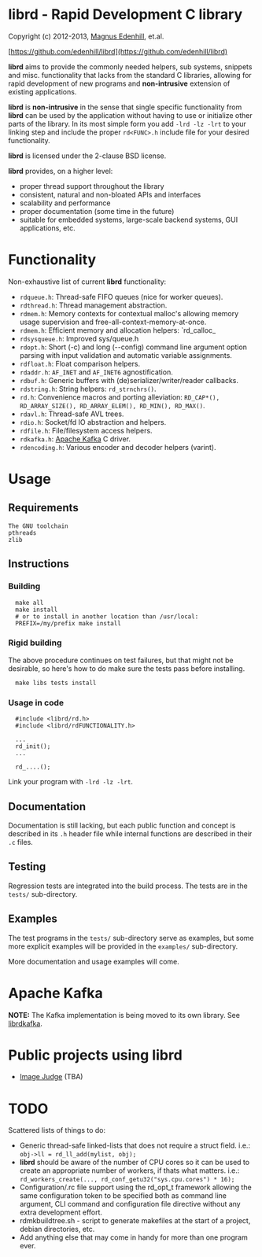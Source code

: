 librd - Rapid Development C library
===================================

Copyright (c) 2012-2013, [Magnus Edenhill](http://www.edenhill.se/), et.al.

[https://github.com/edenhill/librd](https://github.com/edenhill/librd)

**librd** aims to provide the commonly needed helpers, sub systems, snippets
and misc. functionality that lacks from the standard C libraries, allowing for
rapid development of new programs and **non-intrusive** extension of existing
applications.

**librd** is **non-intrusive** in the sense that single specific functionality
from **librd** can be used by the application without having to use or
initialize other parts of the library. In its most simple form you add
`-lrd -lz -lrt` to your linking step and include the proper `rd<FUNC>.h`
include file for your desired functionality.

**librd** is licensed under the 2-clause BSD license.



**librd** provides, on a higher level:

- proper thread support throughout the library
- consistent, natural and non-bloated APIs and interfaces
- scalability and performance
- proper documentation (some time in the future)
- suitable for embedded systems, large-scale backend systems, GUI applications,
  etc.


# Functionality

Non-exhaustive list of current **librd** functionality:

- `rdqueue.h`: Thread-safe FIFO queues (nice for worker queues).
- `rdthread.h`: Thread management abstraction.
- `rdmem.h`: Memory contexts for contextual malloc's allowing memory
     usage supervision and free-all-context-memory-at-once.
- `rdmem.h`: Efficient memory and allocation helpers: `rd_calloc_
- `rdsysqueue.h`: Improved sys/queue.h
- `rdopt.h`: Short (-c) and long (--config) command line argument option
    parsing with input validation and automatic variable assignments.
- `rdfloat.h`: Float comparison helpers.
- `rdaddr.h`: `AF_INET` and `AF_INET6` agnostification.
- `rdbuf.h`: Generic buffers with (de)serializer/writer/reader callbacks.
- `rdstring.h`: String helpers: `rd_strnchrs()`.
- `rd.h`: Convenience macros and porting alleviation:
   `RD_CAP*(), RD_ARRAY_SIZE(), RD_ARRAY_ELEM(), RD_MIN(), RD_MAX()`.
- `rdavl.h`: Thread-safe AVL trees.
- `rdio.h`: Socket/fd IO abstraction and helpers.
- `rdfile.h`: File/filesystem access helpers.
- `rdkafka.h`: [Apache Kafka](http://incubator.apache.org/kafka) C driver.
- `rdencoding.h`: Various encoder and decoder helpers (varint).


# Usage

## Requirements
	The GNU toolchain
   	pthreads
	zlib

## Instructions

### Building

      make all
      make install
      # or to install in another location than /usr/local:
      PREFIX=/my/prefix make install

### Rigid building

The above procedure continues on test failures, but that might not be
desirable, so here's how to do make sure the tests pass before installing.

      make libs tests install


      
### Usage in code

      #include <librd/rd.h>
      #include <librd/rdFUNCTIONALITY.h>

      ...
      rd_init();
      ...

      rd_....();

Link your program with `-lrd -lz -lrt`.


## Documentation

Documentation is still lacking, but each public function and concept is
described in its `.h` header file while internal functions are described
in their `.c` files.


## Testing

Regression tests are integrated into the build process.
The tests are in the `tests/` sub-directory.


## Examples

The test programs in the `tests/` sub-directory serve as examples, but some
more explicit examples will be provided in the `examples/` sub-directory.

More documentation and usage examples will come.


# Apache Kafka

**NOTE:** The Kafka implementation is being moved to its own library.
See [librdkafka](https://github.com/edenhill/librdkafka).


# Public projects using librd

-  [Image Judge](https://github.com/edenhill/imagejudge) (TBA)



# TODO

Scattered lists of things to do:

- Generic thread-safe linked-lists that does not require a struct field.
  i.e.: `obj->ll = rd_ll_add(mylist, obj);`
- **librd** should be aware of the number of CPU cores so it can be used
  to create an appropriate number of workers, if thats what matters.
  i.e.: `rd_workers_create(..., rd_conf_getu32("sys.cpu.cores") * 16);`
- Configuration/.rc file support using the rd_opt_t framework allowing
   the same configuration token to be specified both as command line
   argument, CLI command and configuration file directive without any
   extra development effort.
- rdmkbuildtree.sh - script to generate makefiles at the start of a project,
  debian directories, etc.
- Add anything else that may come in handy for more than one program ever.

